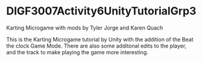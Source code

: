 # DIGF3007Activity6UnityTutorialGrp3

Karting Microgame with mods by Tyler Jorge and Karen Quach

This is the Karting Microgame tutorial by Unity with the addition of the Beat the clock Game Mode.
There are also some additonal edits to the player, and the track to make playing the game more interesting. 
